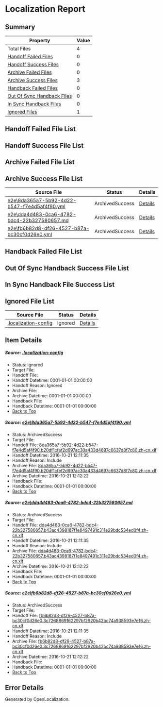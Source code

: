 # <a name='report-top'></a> Localization Report

## Summary
 Property | Value 
 -------- | ----- 
 Total Files | 4
[ Handoff Failed Files ](#handoff-failed-list)| 0
[ Handoff Success Files ](#handoff-success-list)| 0
[ Archive Failed Files ](#archive-failed-list)| 0
[ Archive Success Files ](#archive-success-list)| 3
[ Handback Failed Files ](#handback-failed-list)| 0
[ Out Of Sync Handback Files ](#outofsync-handback-success-list)| 0
[ In Sync Handback Files ](#insync-handback-success-list)| 0
[ Ignored Files ](#ignored-list)| 1

## <a name='handoff-failed-list'></a> Handoff Failed File List

## <a name='handoff-success-list'></a> Handoff Success File List

## <a name='archive-failed-list'></a> Archive Failed File List

## <a name='archive-success-list'></a> Archive Success File List
 Source File | Status | Details 
 ----------- | ------ | ------- 
 [e2e\8da365a7-5b92-4d22-b547-f7e4d5af4f90.yml](https://github.com/OpenLocalizationTestOrg/ol-test0/blob/148113a6abbd38b7bc89fbb86c83499461a24195/e2e/8da365a7-5b92-4d22-b547-f7e4d5af4f90.yml) | ArchivedSuccess | [Details](#616919a5aca56965c7c4dec17ce602f04ebecdef1)
 [e2e\dda4d483-0ca6-4782-bdc4-22b327580657.md](https://github.com/OpenLocalizationTestOrg/ol-test0/blob/148113a6abbd38b7bc89fbb86c83499461a24195/e2e/dda4d483-0ca6-4782-bdc4-22b327580657.md) | ArchivedSuccess | [Details](#74a02b27ce18a3b4dff2925737ce871bab061b412)
 [e2e\fb6b82d8-df26-4527-b87a-bc30cf0d26e0.yml](https://github.com/OpenLocalizationTestOrg/ol-test0/blob/148113a6abbd38b7bc89fbb86c83499461a24195/e2e/fb6b82d8-df26-4527-b87a-bc30cf0d26e0.yml) | ArchivedSuccess | [Details](#679cb9d8c2a53b8429fd2d4027ac4c14e37702973)

## <a name='handback-failed-list'></a> Handback Failed File List

## <a name='outofsync-handback-success-list'></a> Out Of Sync Handback Success File List

## <a name='insync-handback-success-list'></a> In Sync Handback File Success List

## <a name='ignored-list'></a> Ignored File List
 Source File | Status | Details 
 ----------- | ------ | ------- 
 [.localization-config](https://github.com/OpenLocalizationTestOrg/ol-test0/blob/148113a6abbd38b7bc89fbb86c83499461a24195/.localization-config) | Ignored | [Details](#c268a05ecaa7ec85942ed632c29928ee5bd6da8d0)

## Item Details
##### <a name='c268a05ecaa7ec85942ed632c29928ee5bd6da8d0'></a> Source: [.localization-config](https://github.com/OpenLocalizationTestOrg/ol-test0/blob/148113a6abbd38b7bc89fbb86c83499461a24195/.localization-config)
* Status: Ignored
* Target File: 
* Handoff File: 
* Handoff Datetime: 0001-01-01 00:00:00
* Handoff Reason: Ignored
* Archive File: 
* Archive Datetime: 0001-01-01 00:00:00
* Handback File: 
* Handback Datetime: 0001-01-01 00:00:00
* [Back to Top](#report-top)

##### <a name='616919a5aca56965c7c4dec17ce602f04ebecdef1'></a> Source: [e2e\8da365a7-5b92-4d22-b547-f7e4d5af4f90.yml](https://github.com/OpenLocalizationTestOrg/ol-test0/blob/148113a6abbd38b7bc89fbb86c83499461a24195/e2e/8da365a7-5b92-4d22-b547-f7e4d5af4f90.yml)
* Status: ArchivedSuccess
* Target File: 
* Handoff File: [8da365a7-5b92-4d22-b547-f7e4d5af4f90.b20df1cfef2d697ac30a433d4697c6637d8f7c80.zh-cn.xlf](https://github.com/OpenLocalizationTestOrg/ol-test0-handoff/blob/0739a223d6823c4f282afcffcb2b4d850ab33610/ol-handoff/OpenLocalizationTestOrg/ol-test0-zhcn/shujia/ht/8da365a7-5b92-4d22-b547-f7e4d5af4f90.b20df1cfef2d697ac30a433d4697c6637d8f7c80.zh-cn.xlf)
* Handoff Datetime: 2016-10-21 12:11:35
* Handoff Reason: Include
* Archive File: [8da365a7-5b92-4d22-b547-f7e4d5af4f90.b20df1cfef2d697ac30a433d4697c6637d8f7c80.zh-cn.xlf](https://github.com/OpenLocalizationTestOrg/ol-test0-handoff/blob/a3e5a1a19316538e77b87be86129cda1c0a68fe6/ol-archive/OpenLocalizationTestOrg/ol-test0-zhcn/shujia/ht/8da365a7-5b92-4d22-b547-f7e4d5af4f90.b20df1cfef2d697ac30a433d4697c6637d8f7c80.zh-cn.xlf)
* Archive Datetime: 2016-10-21 12:12:22
* Handback File: 
* Handback Datetime: 0001-01-01 00:00:00
* [Back to Top](#report-top)

##### <a name='74a02b27ce18a3b4dff2925737ce871bab061b412'></a> Source: [e2e\dda4d483-0ca6-4782-bdc4-22b327580657.md](https://github.com/OpenLocalizationTestOrg/ol-test0/blob/148113a6abbd38b7bc89fbb86c83499461a24195/e2e/dda4d483-0ca6-4782-bdc4-22b327580657.md)
* Status: ArchivedSuccess
* Target File: 
* Handoff File: [dda4d483-0ca6-4782-bdc4-22b327580657.b43ac4398187f1e8497491c311e29bdc534ed0f4.zh-cn.xlf](https://github.com/OpenLocalizationTestOrg/ol-test0-handoff/blob/0739a223d6823c4f282afcffcb2b4d850ab33610/ol-handoff/OpenLocalizationTestOrg/ol-test0-zhcn/shujia/ht/dda4d483-0ca6-4782-bdc4-22b327580657.b43ac4398187f1e8497491c311e29bdc534ed0f4.zh-cn.xlf)
* Handoff Datetime: 2016-10-21 12:11:35
* Handoff Reason: Include
* Archive File: [dda4d483-0ca6-4782-bdc4-22b327580657.b43ac4398187f1e8497491c311e29bdc534ed0f4.zh-cn.xlf](https://github.com/OpenLocalizationTestOrg/ol-test0-handoff/blob/a3e5a1a19316538e77b87be86129cda1c0a68fe6/ol-archive/OpenLocalizationTestOrg/ol-test0-zhcn/shujia/ht/dda4d483-0ca6-4782-bdc4-22b327580657.b43ac4398187f1e8497491c311e29bdc534ed0f4.zh-cn.xlf)
* Archive Datetime: 2016-10-21 12:12:22
* Handback File: 
* Handback Datetime: 0001-01-01 00:00:00
* [Back to Top](#report-top)

##### <a name='679cb9d8c2a53b8429fd2d4027ac4c14e37702973'></a> Source: [e2e\fb6b82d8-df26-4527-b87a-bc30cf0d26e0.yml](https://github.com/OpenLocalizationTestOrg/ol-test0/blob/148113a6abbd38b7bc89fbb86c83499461a24195/e2e/fb6b82d8-df26-4527-b87a-bc30cf0d26e0.yml)
* Status: ArchivedSuccess
* Target File: 
* Handoff File: [fb6b82d8-df26-4527-b87a-bc30cf0d26e0.3c7268869162297bf2920b42bc74a938593e7e16.zh-cn.xlf](https://github.com/OpenLocalizationTestOrg/ol-test0-handoff/blob/0739a223d6823c4f282afcffcb2b4d850ab33610/ol-handoff/OpenLocalizationTestOrg/ol-test0-zhcn/shujia/ht/fb6b82d8-df26-4527-b87a-bc30cf0d26e0.3c7268869162297bf2920b42bc74a938593e7e16.zh-cn.xlf)
* Handoff Datetime: 2016-10-21 12:11:35
* Handoff Reason: Include
* Archive File: [fb6b82d8-df26-4527-b87a-bc30cf0d26e0.3c7268869162297bf2920b42bc74a938593e7e16.zh-cn.xlf](https://github.com/OpenLocalizationTestOrg/ol-test0-handoff/blob/a3e5a1a19316538e77b87be86129cda1c0a68fe6/ol-archive/OpenLocalizationTestOrg/ol-test0-zhcn/shujia/ht/fb6b82d8-df26-4527-b87a-bc30cf0d26e0.3c7268869162297bf2920b42bc74a938593e7e16.zh-cn.xlf)
* Archive Datetime: 2016-10-21 12:12:22
* Handback File: 
* Handback Datetime: 0001-01-01 00:00:00
* [Back to Top](#report-top)


## Error Details

Generated by OpenLocalization.
